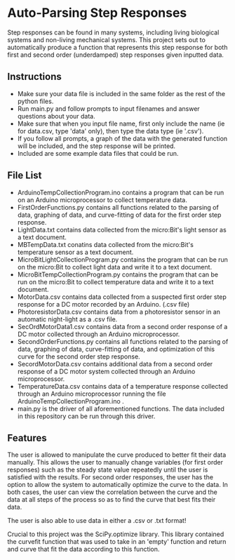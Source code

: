 # Auto-Parsing Step Responses

Step responses can be found in many systems, including living biological systems and non-living mechanical systems. This project sets out to automatically produce a function that represents this step response for both first and second order (underdamped) step responses given inputted data.

## Instructions

- Make sure your data file is included in the same folder as the rest of the python files.
- Run main.py and follow prompts to input filenames and answer questions about your data.
- Make sure that when you input file name, first only include the name (ie for data.csv, type 'data' only), then type the data type (ie '.csv').
- If you follow all prompts, a graph of the data with the generated function will be included, and the step response will be printed.
- Included are some example data files that could be run.

## File List

- ArduinoTempCollectionProgram.ino contains a program that can be run on an Arduino microprocessor to collect temperature data.
- FirstOrderFunctions.py contains all functions related to the parsing of data, graphing of data, and curve-fitting of data for the first order step response.
- LightData.txt contains data collected from the micro:Bit's light sensor as a text document.
- MBTempData.txt conatins data collected from the micro:Bit's temperature sensor as a text document.
- MicroBitLightCollectionProgram.py contains the program that can be run on the micro:Bit to collect light data and write it to a text document.
- MicroBitTempCollectionProgram.py contains the program that can be run on the micro:Bit to collect temperature data and write it to a text document.
- MotorData.csv contains data collected from a suspected first order step response for a DC motor recorded by an Arduino. (.csv file)
- PhotoresistorData.csv contains data from a photoresistor sensor in an automatic night-light as a .csv file.
- SecOrdMotorData1.csv contains data from a second order response of a DC motor collected through an Arduino microprocessor.
- SecondOrderFunctions.py contains all functions related to the parsing of data, graphing of data, curve-fitting of data, and optimization of this curve for the second order step response.
- SecordMotorData.csv contains additional data from a second order response of a DC motor system collected through an Arduino microprocessor.
- TemperatureData.csv contains data of a temperature response collected through an Arduino microprocessor running the file ArduinoTempCollectionProgram.ino .
- main.py is the driver of all aforementioned functions. The data included in this repository can be run through this driver.

## Features

The user is allowed to manipulate the curve produced to better fit their data manually. This allows the user to manually change variables (for first order responses) such as the steady state value repeatedly until the user is satisfied with the results. For second order responses, the user has the option to allow the system to automatically optimize the curve to the data. In both cases, the user can view the correlation between the curve and the data at all steps of the process so as to find the curve that best fits their data.

The user is also able to use data in either a .csv or .txt format!

Crucial to this project was the SciPy.optimize library. This library contained the curvefit function that was used to take in an 'empty' function and return and curve that fit the data according to this function.
